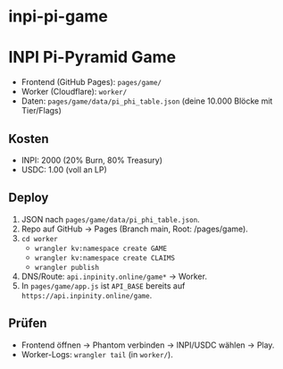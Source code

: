 # inpi-pi-game

# INPI Pi-Pyramid Game

- Frontend (GitHub Pages): `pages/game/`
- Worker (Cloudflare): `worker/`
- Daten: `pages/game/data/pi_phi_table.json` (deine 10.000 Blöcke mit Tier/Flags)

## Kosten
- INPI: 2000 (20% Burn, 80% Treasury)
- USDC: 1.00 (voll an LP)

## Deploy
1) JSON nach `pages/game/data/pi_phi_table.json`.
2) Repo auf GitHub -> Pages (Branch main, Root: /pages/game).
3) `cd worker`
   - `wrangler kv:namespace create GAME`
   - `wrangler kv:namespace create CLAIMS`
   - `wrangler publish`
4) DNS/Route: `api.inpinity.online/game*` -> Worker.
5) In `pages/game/app.js` ist `API_BASE` bereits auf `https://api.inpinity.online/game`.

## Prüfen
- Frontend öffnen -> Phantom verbinden -> INPI/USDC wählen -> Play.
- Worker-Logs: `wrangler tail` (in `worker/`).
